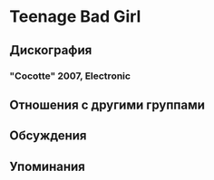 # Teenage Bad Girl



## Дискография

### "Cocotte" 2007, Electronic




## Отношения с другими группами


## Обсуждения


## Упоминания

